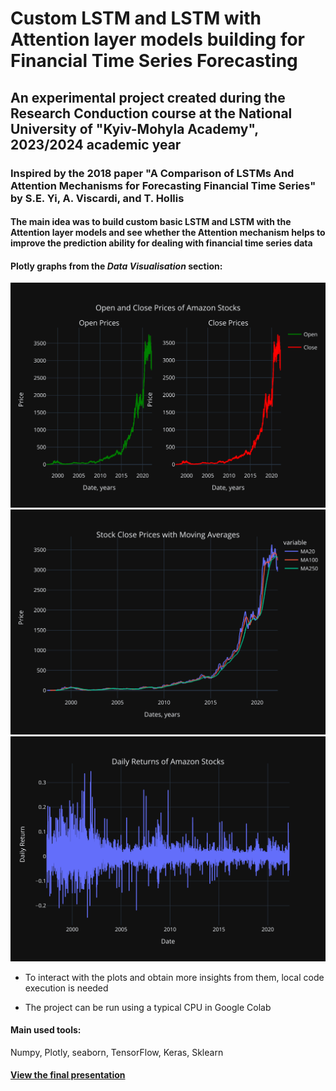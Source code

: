 # Custom LSTM and LSTM with Attention layer models building for Financial Time Series Forecasting
## An experimental project created during the Research Conduction course at the National University of "Kyiv-Mohyla Academy", 2023/2024 academic year
### Inspired by the 2018 paper "A Comparison of LSTMs And Attention Mechanisms for Forecasting Financial Time Series" by S.E. Yi, A. Viscardi, and T. Hollis
#### The main idea was to build custom basic LSTM and LSTM with the Attention layer models and see whether the Attention mechanism helps to improve the prediction ability for dealing with financial time series data

#### Plotly graphs from the *Data Visualisation* section:
![Open and Close Prices of Amazon Stocks](https://github.com/mverbytska/Custom-LSTM-with-Attention-for-FTS/blob/main/docs/open_and_close.svg)
![Stock Close Prices with Moving Averages](https://github.com/mverbytska/Custom-LSTM-with-Attention-for-FTS/blob/main/docs/moving_avgs.svg)
![Daily Returns of Amazon Stocks](https://github.com/mverbytska/Custom-LSTM-with-Attention-for-FTS/blob/main/docs/daily_return.svg)

* To interact with the plots and obtain more insights from them, local code execution is needed

* The project can be run using a typical CPU in Google Colab 

#### Main used tools: 
Numpy, Plotly, seaborn, TensorFlow, Keras, Sklearn


#### [View the final presentation](https://www.canva.com/design/DAGHFXqkpqU/yyPqbUtHY0WfAcqz7WjSLg/view?utm_content=DAGHFXqkpqU&utm_campaign=designshare&utm_medium=link&utm_source=editor)

